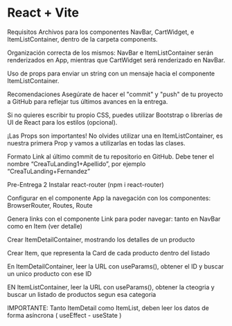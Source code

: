 # React + Vite

Requisitos
Archivos para los componentes NavBar, CartWidget, e ItemListContainer, dentro de la carpeta components.

Organización correcta de los mismos: NavBar e ItemListContainer serán renderizados en App, mientras que CartWidget será renderizado en NavBar.

Uso de props para enviar un string con un mensaje hacia el componente ItemListContainer.

Recomendaciones
Asegúrate de hacer el "commit" y "push" de tu proyecto a GitHub para reflejar tus últimos avances en la entrega.

Si no quieres escribir tu propio CSS, puedes utilizar Bootstrap o librerías de UI de React para los estilos (opcional).

¡Las Props son importantes! No olvides utilizar una en ItemListContainer, es nuestra primera Prop y vamos a utilizarlas en todas las clases.

Formato
Link al último commit de tu repositorio en GitHub. Debe tener el nombre “CreaTuLanding1+Apellido”, por ejemplo “CreaTuLanding+Fernandez”

Pre-Entrega 2
Instalar react-router (npm i react-router)

Configurar en el componente App la navegación con los componentes: BrowserRouter, Routes, Route

Genera links con el componente Link para poder navegar: tanto en NavBar como en Item (ver detalle)

Crear ItemDetailContainer, mostrando los detalles de un producto

Crear Item, que representa la Card de cada producto dentro del listado

En ItemDetailContainer, leer la URL con useParams(), obtener el ID y buscar un unico producto con ese ID

EN ItemListContainer, leer la URL con useParams(), obtener la cteogria y buscar un listado de productos segun esa categoria

IMPORTANTE: Tanto ItemDetail como ItemList, deben leer los datos de forma asíncrona ( useEffect - useState )
